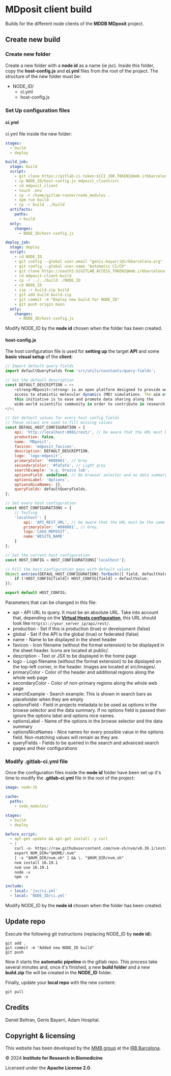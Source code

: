 # MDposit client build

Builds for the different node clients of the **MDDB MDposit** project.

## Create new build

### Create new folder 

Create a new folder with a **node id** as a name (ie jsc). Inside this folder, copy the **host-config.js** and **ci.yml** files from the root of the project. The structure of the new folder must be:

* NODE_ID/
  * ci.yml
  * host-config.js

### Set Up configuration files

#### ci.yml

ci.yml file inside the new folder:

```yml
stages:
  - build
  - deploy

build_job:
  stage: build
  script:
    - git clone https://gitlab-ci-token:${CI_JOB_TOKEN}@mmb.irbbarcelona.org/gitlab/d.beltran.anadon/mdposit_client.git
    - cp NODE_ID/host-config.js mdposit_client/src
    - cd mdposit_client
    - touch .env
    - cp -r /home/gitlab-runner/node_modules .
    - npm run build
    - cp -r build ../build
  artifacts:
    paths:
      - build
  only:
    changes:
      - NODE_ID/host-config.js

deploy_job:
  stage: deploy
  script:
    - cd NODE_ID
    - git config --global user.email "genis.bayarri@irbbarcelona.org"
    - git config --global user.name "Automatic CI/CD"
    - git clone https://oauth2:${GITLAB_ACCESS_TOKEN}@mmb.irbbarcelona.org/gitlab/gbayarri/mdposit-client-build.git
    - cd mdposit-client-build
    - cp -r ../../build ./NODE_ID
    - cd NODE_ID
    - zip -r build.zip build
    - git add build build.zip
    - git commit -m "Deploy new build for NODE_ID"
    - git push origin main
  only:
    changes:
      - NODE_ID/host-config.js
```

Modify NODE_ID by the **node id** chosen when the folder has been created.

#### host-config.js

The host configuration file is used for **setting up** the target **API** and some **basic visual setup** of the **client**:

```js
// Import default query fields
import defaultQueryFields from 'src/utils/constants/query-fields';

// Set the default description
const DEFAULT_DESCRIPTION = <>
    <strong>MDposit</strong> is an open platform designed to provide web
    access to atomistic molecular dynamics (MD) simulations. The aim of
    this initiative is to ease and promote data sharing along the
    wide-world scientific community in order to contribute in research.
</>;

// Set default values for every host config fields
// These values are used to fill missing values
const DEFAUL_HOST_CONFIGURATION = {
    api: 'http://localhost:8081/rest/', // be aware that the URL must be the same as the one in the server (no relative paths allowed)
    production: false,
    name: 'MDposit',
    favicon: 'mdposit_favicon',
    description: DEFAULT_DESCRIPTION,
    logo: 'logo-mdposit',
    primaryColor: '#808081', // Grey
    secondaryColor: '#fafafa', // Light grey
    searchExample: 'e.g. Orozco lab',
    optionsField: undefined, // No browser selector and no data summary pie chart by default
    optionsLabel: 'Options',
    optionsNiceNames: {},
    queryFields: defaultQueryFields,
};

// Set every host configuration
const HOST_CONFIGURATIONS = {
    // Testing
    'localhost': {
        api: 'API_REST_URL', // be aware that the URL must be the same as the one in the server (no relative paths allowed)))
        primaryColor: '#808081', // Grey,
        logo:'LOGO_MDPOSIT',
        name:'WESITE_NAME'
    }
};

// Set the current host configuration
const HOST_CONFIG = HOST_CONFIGURATIONS['localhost'];

// Fill the host configuration gaps with default values
Object.entries(DEFAUL_HOST_CONFIGURATION).forEach(([ field, defaultValue ]) => {
    if (!HOST_CONFIG[field]) HOST_CONFIG[field] = defaultValue;
});

export default HOST_CONFIG;
```

Parameters that can be changed in this file:

* api - API URL to query. It must be an absolute URL. Take into account that, depending on the [**Virtual Hosts configuration**](../readme/setup.md#setting-up-virtual-hosts), this URL should look like `http(s)://your_server_ip/api/rest/`.
* production - Set if this is production (true) or development (false)
* global - Set if the API is the global (true) or federated (false)
* name - Name to be displayed in the sheet header
* favicon - Icon filename (without the format extension) to be displayed in the sheet header. Icons are located at public/.
* description - Text or JSX to be displayed in the home page
* logo - Logo filename (without the format extension) to be dipslayed on the top-left corner, in the header. Images are located at src/images/.
* primaryColor - Color of the header and additional regions along the whole web page
* secondaryColor - Color of non-primary regions along the whole web page
* searchExample - Search example: This is shown in search bars as placeholder when they are empty
* optionsField - Field in projects metadata to be used as options in the browse selector and the data summary. If no options field is passed then ignore the options label and options nice names.
* optionsLabel - Name of the options in the browse selector and the data summary
* optionsNiceNames - Nice names for every possible value in the options field. Non-matching values will remain as they are.
* queryFields - Fields to be queried in the search and advanced search pages and their configurations

### Modify .gitlab-ci.yml file

Once the configuration files inside the **node id** folder have been set up it's time to modify the **.gitlab-ci.yml** file in the root of the project:

```yml
image: node:16

cache:
  paths:
    - node_modules/

stages:
  - build
  - deploy

before_script:
  - apt-get update && apt-get install -y curl
  - |
    curl -o- https://raw.githubusercontent.com/nvm-sh/nvm/v0.39.1/install.sh | bash
    export NVM_DIR="$HOME/.nvm"
    [ -s "$NVM_DIR/nvm.sh" ] && \. "$NVM_DIR/nvm.sh"
    nvm install 16.19.1
    nvm use 16.19.1
    node -v
    npm -v

include:
  - local: 'jsc/ci.yml'
  - local: 'NODE_ID/ci.yml'
```

Modify NODE_ID by the **node id** chosen when the folder has been created.

## Update repo

Execute the following git instructions (replacing NODE_ID by **node id**):

    git add .
    git commit -m "Added new NODE_ID build"
    git push

Now it starts the **automatic pipeline** in the gitlab repo. This process take several minutes and, once it's finished, a new **build folder** and a new **build.zip** file will be created in the **NODE_ID** folder. 

Finally, update your **local repo** with the new content:

    git pull

## Credits

Daniel Beltran, Genís Bayarri, Adam Hospital.

## Copyright & licensing

This website has been developed by the [MMB group](https://mmb.irbbarcelona.org) at the [IRB Barcelona](https://irbbarcelona.org).

© 2024 **Institute for Research in Biomedicine**

Licensed under the **Apache License 2.0**.
